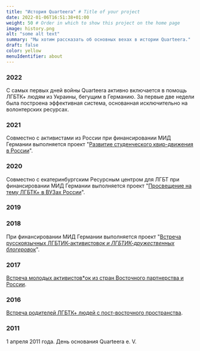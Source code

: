 ```yaml
---
title: "История Quarteera" # Title of your project
date: 2022-01-06T16:51:38+01:00
weight: 50 # Order in which to show this project on the home page
image: history.png
alt: "some alt text"
summary: "Мы хотим рассказать об основных вехах в истории Quarteera."
draft: false
color: yellow
menuIdentifier: about
---
```


### 2022
С самых первых дней войны Quarteera активно включается в помощь ЛГБТК+ людям из Украины, бегущим в Германию. За первые две недели была построена эффективная система, основанная исключительно на волонтерских ресурсах.

### 2021
 Совместно с активистами из России при финансировании МИД Германии выполняется проект "[Развитие студенческого квир-движения в России](https://deploy-preview-6--quarteera-site-dev.netlify.app/projects/qib2021/)". 

### 2020
Совместно с екатеринбургским Ресурсным центром для ЛГБТ при финансировании МИД Германии выполняется проект "[Просвещение на тему ЛГБТК+ в ВУЗах России](https://qib20.quarteera.de/)".

### 2019

### 2018
При финансировании МИД Германии выполняется проект "[Встреча русскоязычных ЛГБТИК-активистов*ок и ЛГБТИК-дружественных блогеров*ок](https://qib18.quarteera.de/)". 

### 2017
[Встреча молодых активистов*ок из стран Восточного партнерства и России](https://qib17.quarteera.de/).

### 2016
[Встреча родителей ЛГБТК+ людей с пост-восточного пространства](http://quarteera.tilda.ws/). 

### 2011
1 апреля 2011 года. День основания Quarteera e. V.